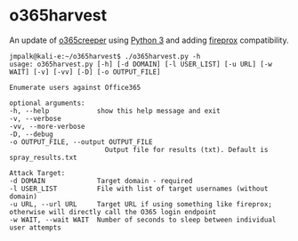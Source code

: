# o365harvest
An update of [o365creeper](https://github.com/LMGsec/o365creeper) using [Python 3](https://python.org) and adding [fireprox](https://github.com/ustayready/fireprox) compatibility.


	jmpalk@kali-e:~/o365harvest$ ./o365harvest.py -h
	usage: o365harvest.py [-h] [-d DOMAIN] [-l USER_LIST] [-u URL] [-w WAIT] [-v] [-vv] [-D] [-o OUTPUT_FILE]

	Enumerate users against Office365

	optional arguments:
  	-h, --help            show this help message and exit
  	-v, --verbose
  	-vv, --more-verbose
  	-D, --debug
  	-o OUTPUT_FILE, --output OUTPUT_FILE
    	                    Output file for results (txt). Default is spray_results.txt

	Attack Target:
  	-d DOMAIN             Target domain - required
  	-l USER_LIST          File with list of target usernames (without domain)
  	-u URL, --url URL     Target URL if using something like fireprox; otherwise will directly call the O365 login endpoint
  	-w WAIT, --wait WAIT  Number of seconds to sleep between individual user attempts

